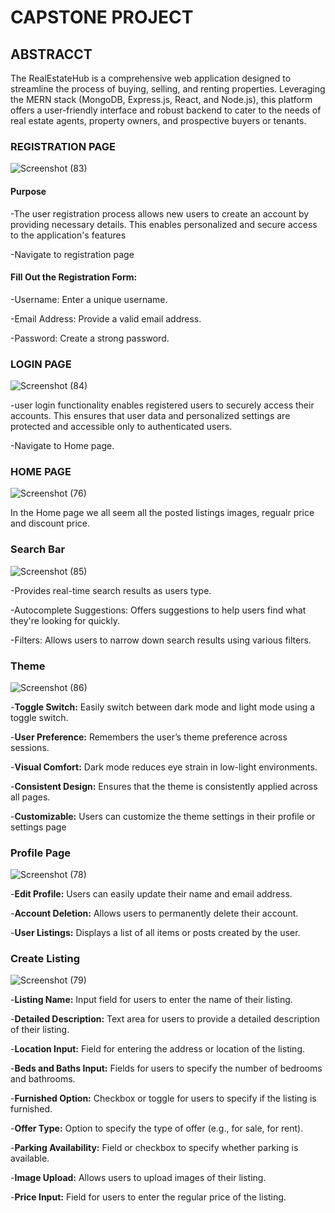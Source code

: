 # CAPSTONE PROJECT

## ABSTRACCT 

The RealEstateHub is a comprehensive web application designed to streamline the process of buying, selling, and renting properties. Leveraging the MERN stack (MongoDB, Express.js, React, and Node.js), this platform offers a user-friendly interface and robust backend to cater to the needs of real estate agents, property owners, and prospective buyers or tenants.

### REGISTRATION PAGE

![Screenshot (83)](https://github.com/user-attachments/assets/f8048aca-59f8-4c38-a3a1-3ef02f3b9000)

#### Purpose

-The user registration process allows new users to create an account by providing necessary details. This enables personalized and secure access to the application's features

-Navigate to registration page

#### Fill Out the Registration Form:

-Username: Enter a unique username.

-Email Address: Provide a valid email address.

-Password: Create a strong password.

### LOGIN PAGE

![Screenshot (84)](https://github.com/user-attachments/assets/544e943d-3f4d-45f6-82b2-5084438cfc18)

-user login functionality enables registered users to securely access their accounts. This ensures that user data and personalized settings are protected and accessible only to authenticated users.

-Navigate to Home page.

### HOME PAGE

![Screenshot (76)](https://github.com/user-attachments/assets/d9d65f79-b424-4dd0-a512-9aa67d8f32b0)

In the Home page we all seem all the posted listings images, regualr price and discount price.

### Search Bar

![Screenshot (85)](https://github.com/user-attachments/assets/dffd95c4-75c6-4302-ac09-f1b7d1ee9868)

-Provides real-time search results as users type.

-Autocomplete Suggestions: Offers suggestions to help users find what they're looking for quickly.

-Filters: Allows users to narrow down search results using various filters.

### Theme

![Screenshot (86)](https://github.com/user-attachments/assets/c1c51784-2d5c-48a3-9f0f-6ae85288f393)

-**Toggle Switch:** Easily switch between dark mode and light mode using a toggle switch.

-**User Preference:** Remembers the user’s theme preference across sessions.

-**Visual Comfort:** Dark mode reduces eye strain in low-light environments.

-**Consistent Design:** Ensures that the theme is consistently applied across all pages.

-**Customizable:** Users can customize the theme settings in their profile or settings page

### Profile Page

![Screenshot (78)](https://github.com/user-attachments/assets/a5343c4b-be39-49ce-81ec-edb0c2cea438)

-**Edit Profile:** Users can easily update their name and email address.

-**Account Deletion:** Allows users to permanently delete their account.

-**User Listings:** Displays a list of all items or posts created by the user.

### Create Listing

![Screenshot (79)](https://github.com/user-attachments/assets/c585cb11-ee6e-45ec-bfb9-d08fa0b391df)

-**Listing Name:** Input field for users to enter the name of their listing.

-**Detailed Description:** Text area for users to provide a detailed description of their listing.

-**Location Input:** Field for entering the address or location of the listing.

-**Beds and Baths Input:** Fields for users to specify the number of bedrooms and bathrooms.

-**Furnished Option:** Checkbox or toggle for users to specify if the listing is furnished.

-**Offer Type:** Option to specify the type of offer (e.g., for sale, for rent).

-**Parking Availability:** Field or checkbox to specify whether parking is available.

-**Image Upload:** Allows users to upload images of their listing.

-**Price Input:** Field for users to enter the regular price of the listing.
